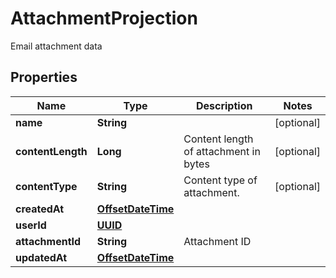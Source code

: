 

# AttachmentProjection

Email attachment data
## Properties

Name | Type | Description | Notes
------------ | ------------- | ------------- | -------------
**name** | **String** |  |  [optional]
**contentLength** | **Long** | Content length of attachment in bytes |  [optional]
**contentType** | **String** | Content type of attachment. |  [optional]
**createdAt** | [**OffsetDateTime**](OffsetDateTime) |  | 
**userId** | [**UUID**](UUID) |  | 
**attachmentId** | **String** | Attachment ID | 
**updatedAt** | [**OffsetDateTime**](OffsetDateTime) |  | 



